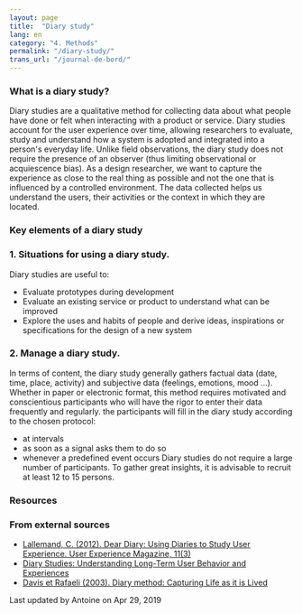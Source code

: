 ```yaml
---
layout: page
title:  "Diary study"
lang: en
category: "4. Methods"
permalink: "/diary-study/"
trans_url: "/journal-de-bord/"
---
```


### What is a diary study?
Diary studies are a qualitative method for collecting data about what people have done or felt when
interacting with a product or service. Diary studies account for the user experience over time, allowing researchers to evaluate, study and understand how a system is adopted and integrated into a person's everyday life.
Unlike field observations, the diary study does not require the presence of an observer (thus limiting observational or acquiescence bias). As a design researcher, we want to capture the experience as close to the real thing as possible and not the one that is influenced by a controlled environment.
The data collected helps us understand the users, their activities or the context in which they are located.

### Key elements of a diary study
### 1. Situations for using a diary study.
Diary studies are useful to:
* Evaluate prototypes during development
* Evaluate an existing service or product to understand what can be improved
* Explore the uses and habits of people and derive ideas, inspirations or specifications for the design of a new system

### 2. Manage a diary study.
In terms of content, the diary study generally gathers factual data (date, time, place, activity) and subjective data (feelings, emotions, mood ...). Whether in paper or electronic format, this method requires motivated and conscientious participants who will have the rigor to enter their data frequently and regularly.
the participants will fill in the diary study according to the chosen protocol:
* at intervals
* as soon as a signal asks them to do so
* whenever a predefined event occurs
Diary studies do not require a large number of participants.
To gather great insights, it is advisable to recruit at least 12 to 15 persons.

### Resources
### From external sources
* [Lallemand, C. (2012). Dear Diary: Using Diaries to Study User Experience. User Experience Magazine, 11(3)](https://www.canada.ca/en/treasury-board-secretariat/services/government-communications/public-opinion-research-government.html#toc3)
* [Diary Studies: Understanding Long-Term User Behavior and Experiences](https://www.nngroup.com/articles/diary-studies/)
* [Davis et Rafaeli (2003). Diary method: Capturing Life as it is Lived](http://www.columbia.edu/~nb2229/docs/bolger-davis-rafaeli-arp-2003.pdf)

Last updated by Antoine on Apr 29, 2019
